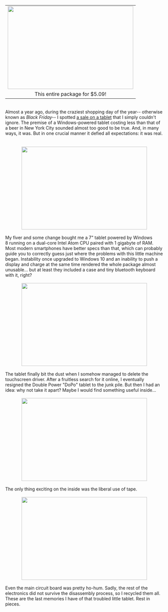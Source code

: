 

<table align="center" cellpadding="0" cellspacing="0" class="tr-caption-container" style="margin-left: auto; margin-right: auto; text-align: center;"><tbody><tr><td style="text-align: center;"><a href="https://3.bp.blogspot.com/-46-Krr4uQ_U/V-G74H8hG2I/AAAAAAAAJZg/jQWUcXv1ksw8rxVWuE7ZnDPibB8GfG1mQCLcB/s1600/DSC_8836.JPG" imageanchor="1" style="margin-left: auto; margin-right: auto;"><img border="0" height="263" src="https://3.bp.blogspot.com/-46-Krr4uQ_U/V-G74H8hG2I/AAAAAAAAJZg/jQWUcXv1ksw8rxVWuE7ZnDPibB8GfG1mQCLcB/s400/DSC_8836.JPG" width="400" /></a></td></tr><tr><td class="tr-caption" style="text-align: center;">This entire package for $5.09!</td></tr></tbody></table><br />Almost a year ago, during the craziest shopping day of the year-- otherwise known as <i>Black Friday-</i>- I spotted <a href="http://slickdeals.net/f/8317923-double-power-7-windows-tablet-5-w-visa-checkout-70-rebate">a sale on a tablet</a> that I simply couldn't ignore. The premise of a Windows-powered tablet costing less than that of a beer in New York City sounded almost too good to be true. And, in many ways, it was. But in one crucial manner it defied all expectations: it was real.<br /><br /><a name='more'></a><br /><div class="separator" style="clear: both; text-align: center;"><a href="https://1.bp.blogspot.com/-ILygYwogGCk/V-G-1Z5fWCI/AAAAAAAAJZs/vE8Go_d_D7QT9kL7xmPA-Ufw0HMNxM-tgCLcB/s1600/DSC_8829.JPG" imageanchor="1" style="margin-left: 1em; margin-right: 1em;"><img border="0" height="263" src="https://1.bp.blogspot.com/-ILygYwogGCk/V-G-1Z5fWCI/AAAAAAAAJZs/vE8Go_d_D7QT9kL7xmPA-Ufw0HMNxM-tgCLcB/s400/DSC_8829.JPG" width="400" /></a></div><br />My fiver and some change bought me a 7" tablet powered by Windows 8&nbsp;running on&nbsp;a dual-core Intel Atom CPU paired with 1 gigabyte of RAM. Most modern smartphones have better specs than that, which can probably guide you to correctly guess just where the problems with this little machine began. Instability once upgraded to Windows 10 and an inability to push a display and charge at the same time rendered the whole package almost unusable... but at least they included a case and tiny bluetooth keyboard with it, right?<br /><br /><div class="separator" style="clear: both; text-align: center;"><a href="https://4.bp.blogspot.com/-PlKZBwW4OIg/V-G_HlvmsKI/AAAAAAAAJZw/VaQF3XfRu-0xs8RGt8ex6tkwybck0BoagCLcB/s1600/DSC_8831.JPG" imageanchor="1" style="margin-left: 1em; margin-right: 1em;"><img border="0" height="263" src="https://4.bp.blogspot.com/-PlKZBwW4OIg/V-G_HlvmsKI/AAAAAAAAJZw/VaQF3XfRu-0xs8RGt8ex6tkwybck0BoagCLcB/s400/DSC_8831.JPG" width="400" /></a></div><br />The tablet finally bit the dust when I somehow managed to delete the touchscreen driver. After a fruitless search for it online, I eventually resigned the Double Power "DoPo" tablet to the junk pile. But then I had an idea: why not take it apart? Maybe I would find something useful inside...<br /><br /><div class="separator" style="clear: both; text-align: center;"><a href="https://4.bp.blogspot.com/-HwHZJ5A7qSM/V-G_d41PWEI/AAAAAAAAJZ0/N3NjIdO8OCoYayCsEUGKmYnmTbGa6RTBwCLcB/s1600/DSC_8854.JPG" imageanchor="1" style="margin-left: 1em; margin-right: 1em;"><img border="0" height="263" src="https://4.bp.blogspot.com/-HwHZJ5A7qSM/V-G_d41PWEI/AAAAAAAAJZ0/N3NjIdO8OCoYayCsEUGKmYnmTbGa6RTBwCLcB/s400/DSC_8854.JPG" width="400" /></a></div><br />The only thing exciting on the inside was the liberal use of tape.<br /><br /><div class="separator" style="clear: both; text-align: center;"><a href="https://4.bp.blogspot.com/-DpfhhikxaN0/V-G_4BW8z8I/AAAAAAAAJZ4/c_jus2A020I6MkwaO3HRBPRM6UN3dWVJgCLcB/s1600/DSC_8858.JPG" imageanchor="1" style="margin-left: 1em; margin-right: 1em;"><img border="0" height="263" src="https://4.bp.blogspot.com/-DpfhhikxaN0/V-G_4BW8z8I/AAAAAAAAJZ4/c_jus2A020I6MkwaO3HRBPRM6UN3dWVJgCLcB/s400/DSC_8858.JPG" width="400" /></a></div><div><br /></div><div>Even the main circuit board was pretty ho-hum. Sadly, the rest of the electronics did not survive the disassembly process, so I recycled them all. These are the last memories I have of that troubled little tablet. Rest in pieces.</div><br />